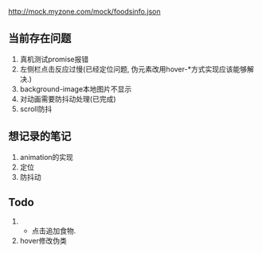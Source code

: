 http://mock.myzone.com/mock/foodsinfo.json


## 当前存在问题
1. 真机测试promise报错
2. 左侧栏点击反应过慢(已经定位问题, 伪元素改用hover-*方式实现应该能够解决.)
3. background-image本地图片不显示
4. 对动画需要防抖动处理(已完成)
5. scroll防抖

## 想记录的笔记
1. animation的实现
2. 定位
3. 防抖动

## Todo
1. + 点击追加食物.
2. hover修改伪类